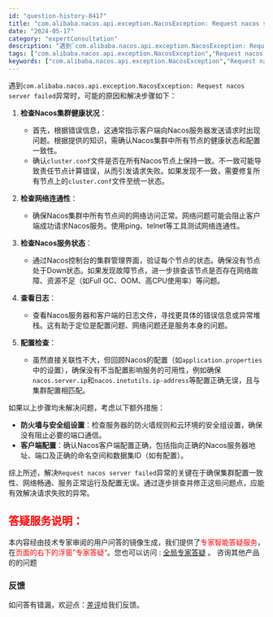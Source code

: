 ```yaml
---
id: "question-history-8417"
title: "com.alibaba.nacos.api.exception.NacosException: Request nacos server failed nacos-opensource"
date: "2024-05-17"
category: "expertConsultation"
description: "遇到`com.alibaba.nacos.api.exception.NacosException: Request nacos server failed`异常时，可能的原因和解决步骤如下：1. **检查Nacos集群健康状况**：   - 首先，根据错误信息，这通常指示客户端向Nacos服务器发"
tags: ["com.alibaba.nacos.api.exception.NacosException","Request nacos server failed"]
keywords: ["com.alibaba.nacos.api.exception.NacosException","Request nacos server failed"]
---
```


遇到`com.alibaba.nacos.api.exception.NacosException: Request nacos server failed`异常时，可能的原因和解决步骤如下：

1. **检查Nacos集群健康状况**：
   - 首先，根据错误信息，这通常指示客户端向Nacos服务器发送请求时出现问题。根据提供的知识，需确认Nacos集群中所有节点的健康状态和配置一致性。
   - 确认`cluster.conf`文件是否在所有Nacos节点上保持一致。不一致可能导致责任节点计算错误，从而引发请求失败。如果发现不一致，需要修复所有节点上的`cluster.conf`文件至统一状态。

2. **检查网络连通性**：
   - 确保Nacos集群中所有节点间的网络访问正常。网络问题可能会阻止客户端成功请求Nacos服务。使用ping、telnet等工具测试网络连通性。

3. **检查Nacos服务状态**：
   - 通过Nacos控制台的集群管理界面，验证每个节点的状态。确保没有节点处于Down状态。如果发现故障节点，进一步排查该节点是否存在网络故障、资源不足（如Full GC、OOM、高CPU使用率）等问题。

4. **查看日志**：
   - 查看Nacos服务器和客户端的日志文件，寻找更具体的错误信息或异常堆栈。这有助于定位是配置问题、网络问题还是服务本身的问题。

5. **配置检查**：
   - 虽然直接关联性不大，但回顾Nacos的配置（如`application.properties`中的设置），确保没有不当配置影响服务的可用性，例如确保`nacos.server.ip`和`nacos.inetutils.ip-address`等配置正确无误，且与集群配置相匹配。

如果以上步骤均未解决问题，考虑以下额外措施：

- **防火墙与安全组设置**：检查服务器的防火墙规则和云环境的安全组设置，确保没有阻止必要的端口通信。
- **客户端配置**：确认Nacos客户端配置正确，包括指向正确的Nacos服务器地址、端口及正确的命名空间和数据集ID（如有配置）。

综上所述，解决`Request nacos server failed`异常的关键在于确保集群配置一致性、网络畅通、服务正常运行及配置无误。通过逐步排查并修正这些问题点，应能有效解决请求失败的异常。
## <font color="#FF0000">答疑服务说明：</font> 

本内容经由技术专家审阅的用户问答的镜像生成，我们提供了<font color="#FF0000">专家智能答疑服务</font>，在<font color="#FF0000">页面的右下的浮窗”专家答疑“</font>。您也可以访问 : [全局专家答疑](https://opensource.alibaba.com/chatBot) 。 咨询其他产品的的问题

### 反馈
如问答有错漏，欢迎点：[差评](https://ai.nacos.io/user/feedbackByEnhancerGradePOJOID?enhancerGradePOJOId=13639)给我们反馈。

